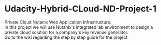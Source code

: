 # Udacity-Hybrid-CLoud-ND-Project-1
Private Cloud Nutanix Web Application Infrastructure.</br>
In this project we will use Nutanix's integrated lab environment to design a private cloud solution for a company's key revenue generator.</br>
Go to the wiki regarding the step by step guide for the project.
